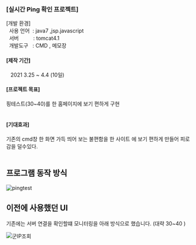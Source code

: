 
<string><h3>[실시간 Ping 확인 프로젝트]</h3></string>
[개발 환경] </br>
&nbsp; 사용 언어 &nbsp;: java7 ,jsp.javascript </br>
&nbsp; 서버 &nbsp;&nbsp;&nbsp;&nbsp;&nbsp;&nbsp;&nbsp;&nbsp;&nbsp;: tomcat4.1 </br>
&nbsp; 개발도구  &nbsp;  : CMD , 메모장 </br>
<h4>[제작 기간]</h4>
 &nbsp;&nbsp; 2021 3.25 ~ 4.4 (10일) </br>
<h4>[프로젝트 목표]</h4>
핑테스트(30~40)를 한 홈페이지에 보기 편하게 구현
</br>
</br>
<h4>[기대효과]</h4>
기존의 cmd창 한 화면 가득 띄어 보는 불편함을 
한 사이트 에 보기 편하게 만들어 피로감을 덜수있다. 
</br>
</br>

## 프로그램 동작 방식 
![pingtest](https://user-images.githubusercontent.com/105915960/186724509-a7acd017-79df-49bd-a172-fdd5e9bf417a.png)


## 이전에 사용했던 UI
기존에는 서버 연결을 확인할떄 모니터링을 아래 방식으로 했습니다. (대략 30~40 ) </br>

![군IP조회](https://user-images.githubusercontent.com/105915960/186712395-94087687-fa8e-46c0-abf5-bddda8d249f2.png)
